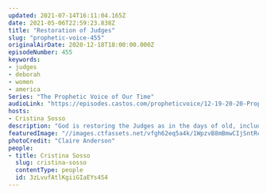 ```yaml
---
updated: 2021-07-14T16:11:04.165Z
date: 2021-05-06T22:59:23.838Z
title: "Restoration of Judges"
slug: "prophetic-voice-455"
originalAirDate: 2020-12-18T18:00:00.000Z
episodeNumber: 455
keywords:
- judges
- deborah
- women
- america
Series: "The Prophetic Voice of Our Time"
audioLink: "https://episodes.castos.com/propheticvoice/12-19-20-20-Prophetic-Voice-of-our-Time-[mixdown]-01.mp3"
hosts:
- Cristina Sosso
description: "God is restoring the Judges as in the days of old, including the Deborahs. We must get rid of this mindset that women cannot be in leadership positions, that God cannot use women like He can men. God will do great things in this nation, but we must continue to make corrections and obey Him."
featuredImage: "//images.ctfassets.net/vfgh62eq5a4k/1WpzvB8mBmwCIjSntRcfMU/c76d3838e30abfa0fdb792d8996376b7/claire-anderson-Vq__yk6faOI-unsplash__1_.jpg"
photoCredit: "Claire Anderson"
people:
- title: Cristina Sosso
  slug: cristina-sosso
  contentType: people
  id: 3zLvufAtlKgiiGIaEYs4S4
---
```

